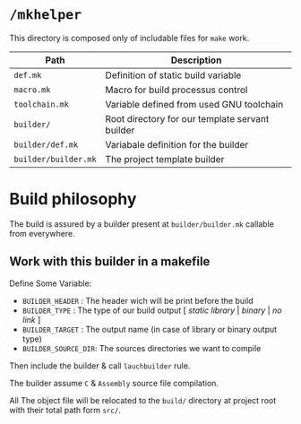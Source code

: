 `/mkhelper`
===========

This directory is composed only of includable files for `make` work.

| Path                 | Description                                      |
|--------------------- |--------------------------------------------------|
| `def.mk`             | Definition of static build variable              |
| `macro.mk`           | Macro for build processus control                |
| `toolchain.mk`       | Variable defined from used GNU toolchain         |
| `builder/`           | Root directory for our template servant builder  |
| `builder/def.mk`     | Variabale definition for the builder             |
| `builder/builder.mk` | The project template builder                     |

# Build philosophy

The build is assured by a builder present at `builder/builder.mk` callable from everywhere.

## Work with this builder in a makefile

Define Some Variable:

  - `BUILDER_HEADER`    : The header wich will be print before the build
  - `BUILDER_TYPE`      : The type of our build output [ *static library* | *binary* | *no link* ]
  - `BUILDER_TARGET`    : The output name (in case of library or binary output type)
  - `BUILDER_SOURCE_DIR`: The sources directories we want to compile

Then include the builder & call `lauchbuilder` rule.

The builder assume `C` & `Assembly` source file compilation.

All The object file will be relocated to the `build/` directory at project root with their total path form `src/`.

